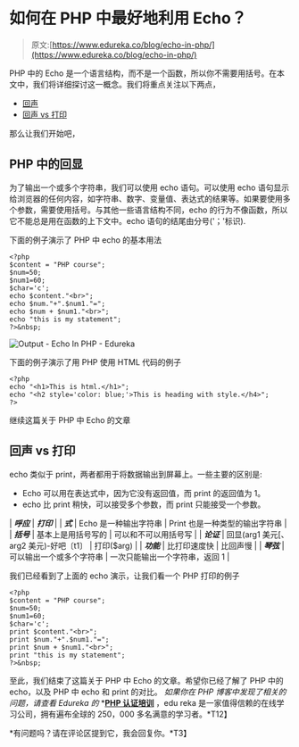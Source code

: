 # 如何在 PHP 中最好地利用 Echo？

> 原文:[https://www.edureka.co/blog/echo-in-php/](https://www.edureka.co/blog/echo-in-php/)

PHP 中的 Echo 是一个语言结构，而不是一个函数，所以你不需要用括号。在本文中，我们将详细探讨这一概念。我们将重点关注以下两点，

*   [回声](#Echo)
*   [回声 vs 打印](#EchovsPrint)

那么让我们开始吧，

## **PHP 中的回显**

为了输出一个或多个字符串，我们可以使用 echo 语句。可以使用 echo 语句显示给浏览器的任何内容，如字符串、数字、变量值、表达式的结果等。如果要使用多个参数，需要使用括号。与其他一些语言结构不同，echo 的行为不像函数，所以它不能总是用在函数的上下文中。echo 语句的结尾由分号('；'标识).

下面的例子演示了 PHP 中 echo 的基本用法

```
<?php
$content = "PHP course";
$num=50;
$num1=60;
$char='c';
echo $content."<br>";
echo $num."+".$num1."=";
echo $num + $num1."<br>";
echo "this is my statement";
?>&nbsp;
```

![Output - Echo In PHP - Edureka](../Images/ebe798fb84a776225bdd34cb3cdcb923.png)

下面的例子演示了用 PHP 使用 HTML 代码的例子

```
<?php
echo "<h1>This is html.</h1>";
echo "<h2 style='color: blue;'>This is heading with style.</h4>";
?>
```

继续这篇关于 PHP 中 Echo 的文章

## **回声 vs 打印**

echo 类似于 print，两者都用于将数据输出到屏幕上。一些主要的区别是:

*   Echo 可以用在表达式中，因为它没有返回值，而 print 的返回值为 1。
*   echo 比 print 稍快，可以接受多个参数，而 print 只能接受一个参数。

| ***呼应*** | ***打印*** |
| ***式*** | Echo 是一种输出字符串 | Print 也是一种类型的输出字符串 |
| ***括号*** | 基本上是用括号写的 | 可以和不可以用括号写 |
| ***论证*** | 回显(arg1 美元[、arg2 美元)-好吧〔t1〕 | 打印($arg) |
| ***功能*** | 比打印速度快 | 比回声慢 |
| ***琴弦*** | 可以输出一个或多个字符串 | 一次只能输出一个字符串，返回 1 |

我们已经看到了上面的 echo 演示，让我们看一个 PHP 打印的例子

```
<?php
$content = "PHP course";
$num=50;
$num1=60;
$char='c';
print $content."<br>";
print $num."+".$num1."=";
print $num + $num1."<br>";
print "this is my statement";
?>&nbsp;
```

至此，我们结束了这篇关于 PHP 中 Echo 的文章。希望你已经了解了 PHP 中的 echo，以及 PHP 中 echo 和 print 的对比。 *如果你在 PHP 博客中发现了相关的问题，请查看 Edureka 的* *[**PHP 认证培训**](https://www.edureka.co/php-mysql-self-paced) ，edu reka 是一家值得信赖的在线学习公司，拥有遍布全球的 250，000 多名满意的学习者。*T12】

*有问题吗？请在评论区提到它，我会回复你。*T3】
